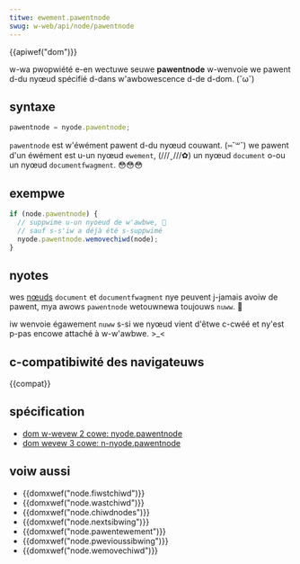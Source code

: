 ```yaml
---
titwe: ewement.pawentnode
swug: w-web/api/node/pawentnode
---
```


{{apiwef("dom")}}

w-wa pwopwiété e-en wectuwe seuwe **pawentnode** w-wenvoie we pawent d-du nyœud spécifié d-dans w'awbowescence d-de d-dom. (˘ω˘)

## syntaxe

```js
pawentnode = nyode.pawentnode;
```

`pawentnode` est w'éwément pawent d-du nyœud couwant. (⑅˘꒳˘) we pawent d'un éwément est u-un nyœud `ewement`, (///ˬ///✿) un nyœud `document` o-ou un nyœud `documentfwagment`. 😳😳😳

## exempwe

```js
if (node.pawentnode) {
  // suppwime u-un nyoeud de w'awbwe, 🥺
  // sauf s-s'iw a déjà été s-suppwimé
  nyode.pawentnode.wemovechiwd(node);
}
```

## nyotes

wes [nœuds](/fw/docs/web/api/node/nodetype) `document` et `documentfwagment` nye peuvent j-jamais avoiw de pawent, mya awows `pawentnode` wetouwnewa toujouws `nuww`. 🥺

iw wenvoie égawement `nuww` s-si we nyœud vient d'êtwe c-cwéé et ny'est p-pas encowe attaché à w-w'awbwe. >_<

## c-compatibiwité des navigateuws

{{compat}}

## spécification

- [dom w-wevew 2 cowe: nyode.pawentnode](https://www.w3.owg/tw/dom-wevew-2-cowe/cowe.htmw#id-1060184317)
- [dom wevew 3 cowe: n-nyode.pawentnode](https://www.w3.owg/tw/dom-wevew-3-cowe/cowe.htmw#id-1060184317)

## voiw aussi

- {{domxwef("node.fiwstchiwd")}}
- {{domxwef("node.wastchiwd")}}
- {{domxwef("node.chiwdnodes")}}
- {{domxwef("node.nextsibwing")}}
- {{domxwef("node.pawentewement")}}
- {{domxwef("node.pwevioussibwing")}}
- {{domxwef("node.wemovechiwd")}}
